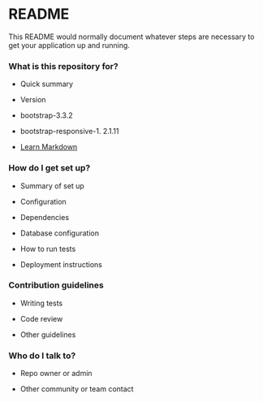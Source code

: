 # README #

This README would normally document whatever steps are necessary to get your application up and running.

### What is this repository for? ###

* Quick summary
* Version
* bootstrap-3.3.2
* bootstrap-responsive-1. 2.1.11
* [Learn Markdown](https://bitbucket.org/tutorials/markdowndemo)

### How do I get set up? ###

* Summary of set up
* Configuration
* Dependencies
* Database configuration
* How to run tests
* Deployment instructions

### Contribution guidelines ###

* Writing tests
* Code review
* Other guidelines

### Who do I talk to? ###

* Repo owner or admin
* Other community or team contact